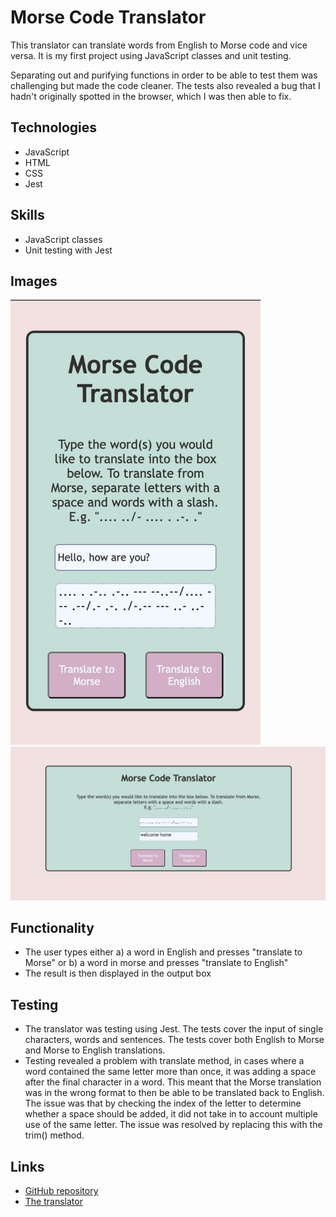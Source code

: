 # Morse Code Translator

This translator can translate words from English to Morse code and vice versa. It is my first project using JavaScript classes and unit testing. 

Separating out and purifying functions in order to be able to test them was challenging but made the code cleaner. The tests also revealed a bug that I hadn't originally spotted in the browser, which I was then able to fix.

## Technologies
* JavaScript
* HTML
* CSS
* Jest

## Skills
* JavaScript classes
* Unit testing with Jest

## Images
<img src="https://github.com/blaisebuckland/morse-code-translator/blob/main/images/englishToMorse.png" alt="game-image-1" width=400>
<img src="https://github.com/blaisebuckland/morse-code-translator/blob/main/images/morseToEnglish.png" alt="game-image-2" width=600>


## Functionality
* The user types either a) a word in English and presses "translate to Morse" or b) a word in morse and presses "translate to English"
* The result is then displayed in the output box

## Testing
* The translator was testing using Jest. The tests cover the input of single characters, words and sentences. The tests cover both English to Morse and Morse to English translations. 
* Testing revealed a problem with translate method, in cases where a word contained the same letter more than once, it was adding a space after the final character in a word. This meant that the Morse translation was in the wrong format to then be able to be translated back to English. The issue was that by checking the index of the letter to determine whether a space should be added, it did not take in to account multiple use of the same letter. The issue was resolved by replacing this with the trim() method.

## Links
* [GitHub repository](https://github.com/blaisebuckland/morse-code-translator) 
* [The translator](https://blaisebuckland.github.io/morse-code-translator/)